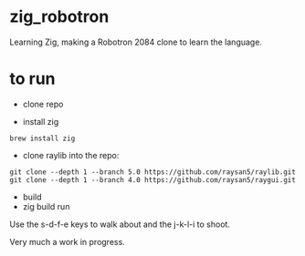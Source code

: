# zig_robotron
Learning Zig, making a Robotron 2084 clone to learn the language.

# to run
- clone repo

- install zig
```
brew install zig
```

- clone raylib into the repo:
```
git clone --depth 1 --branch 5.0 https://github.com/raysan5/raylib.git
git clone --depth 1 --branch 4.0 https://github.com/raysan5/raygui.git
```
- build
- zig build run

Use the s-d-f-e keys to walk about and the j-k-l-i to shoot.

Very much a work in progress.
